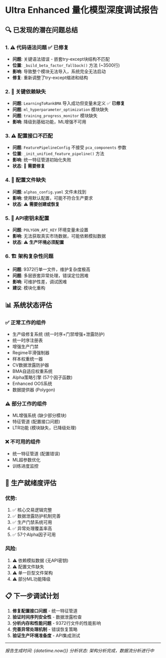 # Ultra Enhanced 量化模型深度调试报告

## 🔍 已发现的潜在问题总结

### 1. ⚠️ **代码语法问题** ✅ **已修复**
- **问题**: 关键语法错误 - 嵌套try-except块结构不匹配
- **位置**: `_build_beta_factor_fallback()` 方法 (~3500行)
- **影响**: 导致整个模块无法导入，系统完全无法启动
- **修复**: 重新调整了try-except缩进和结构

### 2. 🚨 **关键依赖缺失**
- **问题**: `LearningToRankBMA` 导入成功但变量未定义 ✅ **已修复**
- **问题**: `ml_hyperparameter_optimization` 模块缺失
- **问题**: `training_progress_monitor` 模块缺失
- **影响**: 降级到基础功能，ML增强不可用

### 3. ⚠️ **配置接口不匹配**
- **问题**: `FeaturePipelineConfig` 不接受 `pca_components` 参数
- **位置**: `_init_unified_feature_pipeline()` 方法
- **影响**: 统一特征管道初始化失败
- **状态**: 🔄 **需要修复**

### 4. 🔧 **配置文件缺失**
- **问题**: `alphas_config.yaml` 文件未找到
- **影响**: 使用默认配置，可能不符合生产要求
- **状态**: ⚠️ **需要创建或恢复**

### 5. 🔑 **API密钥未配置**
- **问题**: `POLYGON_API_KEY` 环境变量未设置
- **影响**: 无法获取真实市场数据，可能依赖模拟数据
- **状态**: ⚠️ **生产环境必须配置**

### 6. 🏗️ **架构复杂性问题**
- **问题**: 9372行单一文件，维护复杂度极高
- **问题**: 多层嵌套异常处理，错误定位困难
- **影响**: 可维护性差，调试困难
- **建议**: 模块化重构

## 📊 系统状态评估

### ✅ **正常工作的组件**
- 生产级修复系统 (统一时序+门禁增强+泄露防护)
- 统一时序注册表
- 增强生产门禁
- Regime平滑强制器
- 样本权重统一器  
- CV数据泄露防护器
- BMA自适应权重系统
- Alpha策略引擎 (57个因子函数)
- Enhanced OOS系统
- 数据提供器 (Polygon)

### ⚠️ **部分工作的组件**
- ML增强系统 (缺少部分模块)
- 特征管道 (配置接口问题)
- LTR功能 (模块缺失，已降级处理)

### ❌ **不可用的组件**
- 统一特征管道 (配置错误)
- ML超参数优化
- 训练进度监控

## 🎯 **生产就绪度评估**

### 优势:
1. ✅ 核心交易逻辑完整
2. ✅ 数据泄露防护机制完善
3. ✅ 生产门禁系统可用
4. ✅ 异常处理覆盖率高
5. ✅ 57个Alpha因子可用

### 风险:
1. ⚠️ 依赖模拟数据 (无API密钥)
2. ⚠️ 配置文件缺失
3. ⚠️ 单一巨型文件架构
4. ⚠️ 部分ML功能降级

## 📋 **下一步调试计划**

1. **修复配置接口问题** - 统一特征管道
2. **验证时间序列安全性** - 数据泄露检查
3. **分析内存和性能问题** - 9372行文件的性能影响
4. **完善异常处理机制** - 错误恢复策略
5. **验证生产环境准备度** - API集成测试

---
*报告生成时间: {datetime.now()}*
*分析状态: 架构分析完成，数据流分析进行中*